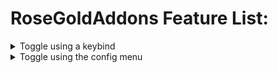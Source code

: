 
# RoseGoldAddons Feature List:
<details>
<summary>Toggle using a keybind</summary>

- All these modules are toggled usign a keybind
	<details>
	<summary>Auto Arrow Align</summary>
	
	- Click keybind to instantly solve Floor 7's Arrow Align terminal
		
	</details>
	<details>
	<summary>Blood Triggerbot</summary>
	
	- Toggle to shoot blood room enemies that are looked at
		
	</details>
	<details>
	<summary>Brewing Macro</summary>
	
	- Toggle to start automatically brewing potions
	- Supports Speed and  Weakness potions
	- Change modes and other options in the RoseGoldAddons config menu under "Alchemy"
	
	</details>
</details>

<details>
<summary>Toggle using the config menu</summary>
<p>

</p>
</details>
